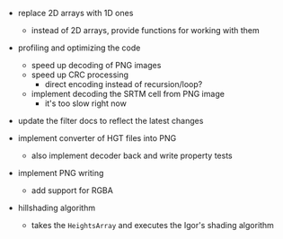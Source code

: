 ﻿- replace 2D arrays with 1D ones
    - instead of 2D arrays, provide functions for working with them

- profiling and optimizing the code
    - speed up decoding of PNG images
    - speed up CRC processing
        - direct encoding instead of recursion/loop?
    - implement decoding the SRTM cell from PNG image
        - it's too slow right now

- update the filter docs to reflect the latest changes

- implement converter of HGT files into PNG
    - also implement decoder back and write property tests

- implement PNG writing
    - add support for RGBA

- hillshading algorithm
    - takes the `HeightsArray` and executes the Igor's shading algorithm
